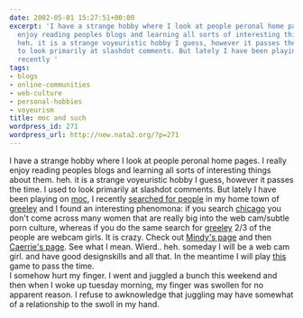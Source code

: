 ```yaml
---
date: 2002-05-01 15:27:51+00:00
excerpt: 'I have a strange hobby where I look at people peronal home pages. I really
  enjoy reading peoples blogs and learning all sorts of interesting things about them.
  heh. it is a strange voyeuristic hobby I guess, however it passes the time. I used
  to look primarily at slashdot comments. But lately I have been playing on moc, I
  recently '
tags:
- blogs
- online-communities
- web-culture
- personal-hobbies
- voyeurism
title: moc and such
wordpress_id: 271
wordpress_url: http://new.nata2.org/?p=271
---
```


I have a strange hobby where I look at people peronal home pages. I really enjoy reading peoples blogs and learning all sorts of interesting things about them. heh. it is a strange voyeuristic hobby I guess, however it passes the time. I used to look primarily at slashdot comments. But lately I have been playing on <a href="http://www.makeoutclub.com">moc</a>, I recently <a href="http://www.makeoutclub.com/03/search_results.phtml?gender=either&amp;searchfield=location&amp;searchterm=greeley&amp;reverse=#">searched for people</a> in my home town of <a href="http://www.greeleycvb.com/aboutgreeleyf.html">greeley</a> and I found an interesting phenomona: if you search <a href="http://www.makeoutclub.com/03/search_results.phtml?gender=girls&amp;searchfield=location&amp;searchterm=chicago&amp;page=2&amp;reverse=#">chicago</a> you don't come across many women that are really big into the web cam/subtle porn culture,  whereas if you do the same search for <a href="http://www.makeoutclub.com/03/search_results.phtml?gender=girls&amp;searchfield=location&amp;searchterm=greeley&amp;reverse=#">greeley</a> 2/3 of the people are webcam girls. It is crazy. Check out <a href="http://5ilver.net">Mindy's page</a> and then <a href="http://caerrie.com/">Caerrie's page</a>. See what I mean. Wierd.. heh. someday I will be a web cam girl. and have good designskills and all that. In the meantime I will play <a href="http://www.gamespyarcade.com/software/webgames/sicktwisted//fivefinger/fivefinger_index.htm">this</a> game to pass the time. <br/>I somehow hurt my finger. I went and juggled a bunch this weekend and then when I woke up tuesday morning, my finger was swollen for no apparent reason. I refuse to awknowledge that juggling may have somewhat of a relationship to the swoll in my hand.